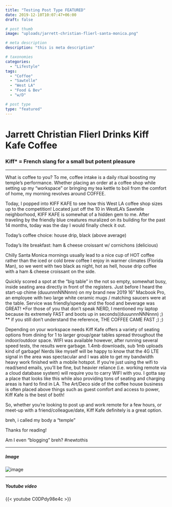 ```yaml
---
title: "Testing Post Type FEATURED"
date: 2019-12-10T10:07:47+06:00
draft: false

# post thumb
image: "uploads/jarrett-christian-flierl-santa-monica.png"

# meta description
description: "this is meta description"

# taxonomies
categories:
  - "Lifestyle"
tags:
  - "Coffee"
  - "Sawtelle"
  - "West LA"
  - "Food & Bev"
  - "w/D"

# post type
type: "featured"
---
```


# Jarrett Christian Flierl Drinks Kiff Kafe Coffee

### Kiff* = French slang for a small but potent pleasure

<hr>
What is coffee to you? To me, coffee intake is a daily ritual boosting my temple’s performance. Whether placing an order at a coffee shop while setting up my “workspace” or bringing my tea kettle to boil from the comfort of home, my morning revolves around COFFEE.

Today, I popped into KIFF KAFE to see how this West LA coffee shop sizes up to the competition! Located just off the 10 in WestLA’s Sawtelle neighborhood, KIFF KAFE is somewhat of a hidden gem to me. After traveling by the friendly blue creatures muralized on its building for the past 14 months, today was the day I would finally check it out. 

Today’s coffee choice: house drip, black (above average)

Today’s lite breakfast: ham & cheese croissant w/ cornichons (delicious)

Chilly Santa Monica mornings usually lead to a nice cup of HOT coffee rather than the iced or cold brew coffee I enjoy in warmer climates (Florida Man), so we went with two black as night, hot as hell, house drip coffee with a ham & cheese croissant on the side. 

Quickly scored a spot at the “big table” in the not so empty, somewhat busy, inside seating area directly in front of the registers. Just before I heard the start-up chime (duuunnnNNNnnn) on my brand new 2019 16” Macbook Pro, an employee with two large white ceramic mugs / matching saucers were at the table. Service was friendly/speedy and the food and beverage was GREAT!
*For those of you that don’t speak NERD, I mentioned my laptop because its extremely FAST and boots up in seconds((duuunnnNNNnnn) ;) 
** if you still don’t understand the reference, THE COFFEE CAME FAST ;) ;)

Depending on your workspace needs Kiff Kafe offers a variety of seating options from dining for 1 to larger group/gear tables spread throughout the indoor/outdoor space. WIFI was available however, after running several speed tests, the results were garbage. 1.4mb downloads, sub 1mb uploads kind of garbage! Nerds like myself will be happy to know that the 4G LTE signal in the area was spectacular and I was able to get my bandwidth heavy work finished with a mobile hotspot. If you’re just using the wifi to read/send emails, you’ll be fine, but heavier reliance (i.e. working remote via a cloud database system) will require you to carry WIFI with you. I gotta say a place that looks like this while also providing tons of seating and charging areas is hard to find in LA. The Art/Deco side of the coffee house business is often placed above things such as guest comfort and access to power, Kiff Kafe is the best of both! 

So, whether you’re looking to post up and work remote for a few hours, or meet-up with a friend/colleague/date, Kiff Kafe definitely is a great option. 


breh, i called my body a “temple” 



Thanks for reading! 

Am I even “blogging” breh?
#newtothis


<hr>

##### Image

![image](../../images/post/post-1.jpg)

<hr>

##### Youtube video

{{< youtube C0DPdy98e4c >}}
